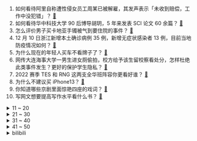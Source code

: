 1. 如何看待阿里自称遭性侵女员工周某已被解雇，其发声表示「未收到赔偿，工作中没犯错」？ [:link:](https://www.zhihu.com/question/505352710)
2. 如何看待华中科技大学 90 后博导胡玥，5 年来发表 SCI 论文 60 余篇？ [:link:](https://www.zhihu.com/question/504946760)
3. 怎么评价男子买卡地亚手镯被气到要住院的事件？ [:link:](https://www.zhihu.com/question/504608971)
4. 12 月 10 日浙江新增本土确诊病例 35 例，新增无症状感染者 13 例，目前当地防疫情况如何？ [:link:](https://www.zhihu.com/question/505216356)
5. 为什么现在的年轻人买车不看牌子了？ [:link:](https://www.zhihu.com/question/503118999)
6. 网传大连海事大学一男生进女厕偷拍，校方给予该生留校察看处分，怎样杜绝此类事件发生？更好的保护学生隐私？ [:link:](https://www.zhihu.com/question/505208248)
7. 2022 赛季 TES 和 RNG 这两支全华班阵容你更看好谁？ [:link:](https://www.zhihu.com/question/505018360)
8. 为什么不建议买 iPhone13？ [:link:](https://www.zhihu.com/question/486216288)
9. 你知道哪些京剧里面惊艳四座的戏词？ [:link:](https://www.zhihu.com/question/488377476)
10. 写网文想要提高写作水平看什么书？ [:link:](https://www.zhihu.com/question/317211806)
<details>
<summary>11 ~ 20</summary>

11. 李国庆称所有奢侈品都是智商税，你认同吗？ [:link:](https://www.zhihu.com/question/504934185)
12. 「张同学」 被中国消防和交警点名，视频中有多处违规用火用电、交通安全违规行为，有哪些安全事项需要注意？ [:link:](https://www.zhihu.com/question/504978541)
13. 三十岁左右的你，现在收入多少？ [:link:](https://www.zhihu.com/question/310923691)
14. 西安城管对乞讨者循环播放「我是骗子，我比你们都有钱」，这种操作适合全国推广吗？ [:link:](https://www.zhihu.com/question/505087162)
15. 你不想上班是因为什么？ [:link:](https://www.zhihu.com/question/504148900)
16. 如何评价 INTO1 在 2021 TMEA 腾讯音乐娱乐盛典上的表演？ [:link:](https://www.zhihu.com/question/505357546)
17. 你认为性价比最好的游戏鼠标是哪款？ [:link:](https://www.zhihu.com/question/22552927)
18. 2022年深圳市考已结束，感觉如何？ [:link:](https://www.zhihu.com/question/505319016)
19. 如何评价综艺《导演请指教》第六期（下）？ [:link:](https://www.zhihu.com/question/504390676)
20. 哪些句子可以瞬间哄好生气的男朋友？ [:link:](https://www.zhihu.com/question/451208709)
</details>
<details>
<summary>21 ~ 30</summary>

21. 老公下羊肉卷在火锅里而我受不了一丁点羊膻味，当场下桌了错了吗？ [:link:](https://www.zhihu.com/question/504716959)
22. 如何评价 2021 LPL 年度最佳阵容？ [:link:](https://www.zhihu.com/question/505381561)
23. 如何评价喜剧作品《台下十年功》？传统文化的观众正在流失吗？ [:link:](https://www.zhihu.com/question/505154979)
24. 2021年买switch还值吗？ [:link:](https://www.zhihu.com/question/453618387)
25. 有哪些适合男士冬天穿的外套值得推荐？ [:link:](https://www.zhihu.com/question/22537613)
26. 医学生看《令人心动的 offer3》是什么感受？ [:link:](https://www.zhihu.com/question/497853164)
27. 如何评价刘雨昕《Baby I Know》首秀舞台？ [:link:](https://www.zhihu.com/question/505332239)
28. 男票过生日该送什么礼物？ [:link:](https://www.zhihu.com/question/277731428)
29. 如何评价 2021 年第三届 TMEA 腾讯音乐娱乐盛典？ [:link:](https://www.zhihu.com/question/505355758)
30. 有一个非常漂亮的女儿是什么感觉？ [:link:](https://www.zhihu.com/question/26390056)
</details>
<details>
<summary>31 ~ 40</summary>

31. 到底什么材料的衣服是最保暖的？ [:link:](https://www.zhihu.com/question/27028959)
32. 立陶宛外长正式提交辞呈，这或将对中立关系产生哪些影响？ [:link:](https://www.zhihu.com/question/505219330)
33. 如何评价刘雨昕新专辑《xanadu》里的新歌 baby i know? [:link:](https://www.zhihu.com/question/505252568)
34. 健身人士如何看待吕小军的后背？ [:link:](https://www.zhihu.com/question/476569034)
35. 你摘抄过的优美的句子有哪些？ [:link:](https://www.zhihu.com/question/437698652)
36. 为什么华为笔记本电脑没有人推荐呢？ [:link:](https://www.zhihu.com/question/496234538)
37. 唐山交警执法遇酒驾司机突然停播，警方通报「涉事交警辅警已停职」，事件背后的原因可能是怎样的？ [:link:](https://www.zhihu.com/question/504836167)
38. 2021 年你的生活发生了哪些变化？背后有什么故事？ [:link:](https://www.zhihu.com/question/505010942)
39. 有什么沙雕到极致的朋友圈文案？ [:link:](https://www.zhihu.com/question/488938647)
40. 当你老了，你想拥有什么样的生活？ [:link:](https://www.zhihu.com/question/504191599)
</details>
<details>
<summary>41 ~ 50</summary>

41. 如果《白夜行》要在中国拍摄电视剧，哪个国产女星能胜任唐泽雪穗一角？ [:link:](https://www.zhihu.com/question/287826799)
42. 刘备的综合能力真的强过曹操吗？ [:link:](https://www.zhihu.com/question/504948213)
43. 如何评价罗晋、毛晓彤主演的电视剧《埃博拉前线》？ [:link:](https://www.zhihu.com/question/504049643)
44. 写小说如何避免重复用“突然”“忽然”之类的词，还有哪些表达方法？ [:link:](https://www.zhihu.com/question/482245344)
45. 如果刘备真的投靠曹操会怎样？ [:link:](https://www.zhihu.com/question/503532660)
46. 《一人之下》存在抄袭吗？ [:link:](https://www.zhihu.com/question/58676702)
47. 参加2022江苏省考有什么体验？ [:link:](https://www.zhihu.com/question/505250438)
48. 你是怎么找到创业的方向的？ [:link:](https://www.zhihu.com/question/25857988)
49. 你从什么时候开始发现“Galgame这玩意原来这么难”？ [:link:](https://www.zhihu.com/question/505046803)
50. 2021年你读了哪些觉得比较好的计算机书籍？ [:link:](https://www.zhihu.com/question/459130825)
</details><details>
<summary>bilibili</summary>

1. TGA2021《原神》参选视频 [:link:](//www.bilibili.com/video/BV1tR4y1s77j)
2. 48小时烤了100人吃的肉，别再说你们吃不到了 [:link:](//www.bilibili.com/video/BV1gP4y1G7rL)
3. 【奇妙的知识增加了】神奇套被罩之术！ [:link:](//www.bilibili.com/video/BV12341147La)
4. 那天我戴着头套排队做核酸……社死了但没完全社死 [:link:](//www.bilibili.com/video/BV1WL4y1H71G)
5. 边境查车，毒贩扔出手榴弹！！！纪录疫情下的广西边境... [:link:](//www.bilibili.com/video/BV1iq4y1z7UK)
6. 究极对决！Uzi向我们发起了足球比赛！到底谁才能获胜？！ [:link:](//www.bilibili.com/video/BV1Tq4y1B7J6)
7. 【昭和美人】最是人间留不住 朱颜辞镜花辞树 [:link:](//www.bilibili.com/video/BV1PY411x7qg)
8. 2022年最值得期待的10款游戏，品质炸裂，精品神作！ [:link:](//www.bilibili.com/video/BV12Q4y1e7SX)
9. 听君一席话，全是废话 4.0 ！！！ [:link:](//www.bilibili.com/video/BV1ra411r7fw)
10. cctv里出现的胖头鱼 [:link:](//www.bilibili.com/video/BV1Yg411P7hy)
<details>
<summary>11 ~ 20</summary>

11. 散兵：鸡 汤 来 咯 ！【原神名场面】 [:link:](//www.bilibili.com/video/BV1WL4y1H7nA)
12. 算命先生10：愿得此身长报国，何须生入玉门关 [:link:](//www.bilibili.com/video/BV1r341147Af)
13. “妈妈,我想当太空人！” [:link:](//www.bilibili.com/video/BV1Yi4y1d7Qj)
14. 流浪猫康复后紧紧抱住小姐姐，不愿离开 [:link:](//www.bilibili.com/video/BV19U4y1N7oc)
15. 《 风 情 万 种 》 [:link:](//www.bilibili.com/video/BV1jq4y1q79G)
16. 人 间 不 清 醒 [:link:](//www.bilibili.com/video/BV1eb4y1i7q1)
17. 蟹蟹，有被帅到 [:link:](//www.bilibili.com/video/BV13S4y197Jz)
18. 【《筐出未来》大电影预告】守护者队全员亮相：2022大年初一，该我们上场了！ [:link:](//www.bilibili.com/video/BV19r4y1S7wT)
19. 13min背完肖四大题：马原篇【空卡带背/考研政治】 [:link:](//www.bilibili.com/video/BV1U34y1R713)
20. A手一周年祝贺，嘉心糖填词翻唱《孤勇者》 [:link:](//www.bilibili.com/video/BV1wi4y1d7Nc)
</details>
<details>
<summary>21 ~ 30</summary>

21. 当你的学校装上了车速检测 [:link:](//www.bilibili.com/video/BV1yL41177a8)
22. 烤 肉 天 花 板 [:link:](//www.bilibili.com/video/BV17q4y1q7MQ)
23. 伍六七第四季同人2 [:link:](//www.bilibili.com/video/BV18i4y1Z7vR)
24. 美国火车干饭指南，和中国高铁有多大区别？36小时美国火车体验 [:link:](//www.bilibili.com/video/BV1sR4y1s7E8)
25. 大作云集！目前最全的2022年一月新番导视 [:link:](//www.bilibili.com/video/BV1mZ4y197yw)
26. 【AE教程+PR教程800集】学不会退出后期圈！呕心沥血整理，求支持~ [:link:](//www.bilibili.com/video/BV1P44y1a7SX)
27. 美国国内投毒史（上）：投起毒来，我连自己人都不放过【懂点儿啥】 [:link:](//www.bilibili.com/video/BV1LS4y197z4)
28. B站弹幕刷爆的23首神曲！你能忍住不发弹幕？ [:link:](//www.bilibili.com/video/BV1ZM4y1w7o5)
29. 三句话教你画出《立 体 感》 [:link:](//www.bilibili.com/video/BV1Sb4y1i7JL)
30. 花了500吃了家破店，竟是川菜天花板？老胖头直呼辣的过瘾！【就得这么晚-08破店】 [:link:](//www.bilibili.com/video/BV1eZ4y1Q7qJ)
</details>
<details>
<summary>31 ~ 40</summary>

31. 【羊巴鲁】替 身 使 者 [:link:](//www.bilibili.com/video/BV1pb4y1i77b)
32. 【没啥用科技】星际发布会-太阳系通勤指南 [:link:](//www.bilibili.com/video/BV1gY411x7Mj)
33. 【兰大 当我的朋友翘课被抓老师在线打电话这件事】 [:link:](//www.bilibili.com/video/BV1vU4y1N7qa)
34. 【界碑】今天，是他20岁的生日… [:link:](//www.bilibili.com/video/BV1ag411P7pp)
35. 【时代少年团】《这福气给你要不要》之睡衣游戏大作战 [:link:](//www.bilibili.com/video/BV1rZ4y197mT)
36. 峡谷飞人世界记录：5.4秒绕峡谷一圈！“只要是启封的秘籍赢，就行了”！！ [:link:](//www.bilibili.com/video/BV1Qb4y1B7bc)
37. 史上最离谱随机挑战！居然随机到48一晚的酒店？ [:link:](//www.bilibili.com/video/BV1z34y1X7yu)
38. 当轮到你做PPT报告，但离下课只有三分钟的时候 [:link:](//www.bilibili.com/video/BV1rg411P7fa)
39. 我永远都忘不了银行经理看我的表情 [:link:](//www.bilibili.com/video/BV1TY411x7b2)
40. 我真的不允许有人没看过西南医科大学宿舍楼的猫吵架 [:link:](//www.bilibili.com/video/BV1Ng411P7sz)
</details>
<details>
<summary>41 ~ 50</summary>

41. 冯大催逝员想让我喝鸡汤？ [:link:](//www.bilibili.com/video/BV1734y1X7ti)
42. 【狗哥： 年轻不知单身好 】 [:link:](//www.bilibili.com/video/BV1WY411W7KR)
43. 用40只复读驴叫女朋友起床，会挨揍吗？ [:link:](//www.bilibili.com/video/BV1aZ4y197cN)
44. 我爸油腻成这样，不当爱豆可惜了 [:link:](//www.bilibili.com/video/BV1mP4y137De)
45. 人生一串请我到我家楼下吃了顿烧烤！白嫖的就是好吃！ [:link:](//www.bilibili.com/video/BV1ni4y1Z7Ys)
46. 万物皆有灵！小姐姐遇到经常投喂的流浪狗，狗狗主动把自己的孩子带来给她看。 [:link:](//www.bilibili.com/video/BV1iQ4y1e7cV)
47. 生腌特大棘突猛虾蛄，比手臂还粗还长，生腌界的天花板 [:link:](//www.bilibili.com/video/BV1Z34114781)
48. 当代青年臭脚现状：人类的脚到底能臭到什么程度 [:link:](//www.bilibili.com/video/BV1eQ4y1e77d)
49. 在国际航班上协助空姐紧急救援 一切的训练都是为了实战 [:link:](//www.bilibili.com/video/BV1yU4y1N7Hh)
50. 小提琴炸街！我在迪拜自由演绎《Counting Stars》 [:link:](//www.bilibili.com/video/BV1ni4y1Z7uG)
</details>
<details>
<summary>51 ~ 60</summary>

51. “因为我比较懒，所以就瞎弄了一个全智能宿舍” [:link:](//www.bilibili.com/video/BV1Ub4y1i7nm)
52. 十几斤的大猫，谁来了都想撸两下，不撸还不愿意！ [:link:](//www.bilibili.com/video/BV1bg411P74i)
53. 给猫戴上摄像头，发现猫咪间也会拉帮结派的笑死了 [:link:](//www.bilibili.com/video/BV1SP4y137Vh)
54. 王亚平老师用泡腾片做了一个“地球” [:link:](//www.bilibili.com/video/BV1XL41177GL)
55. 夏日入侵企画 - 《人生浪费指南》MV [:link:](//www.bilibili.com/video/BV1Dr4y1S7wj)
56. 湖南妹子宅家自制爆辣鸡翅，入口的瞬间，痛并快乐着~ [:link:](//www.bilibili.com/video/BV1rQ4y1e7NS)
57. 豆瓣、唱吧等106款APP被工信部下架 [:link:](//www.bilibili.com/video/BV1iM4y1w7hK)
58. 【孤城闭原著向电影/耗时一年半/怀吉X徽柔】“她死于我们分离后的第八年，熙宁三年的春天”（1080p/中英双幕） [:link:](//www.bilibili.com/video/BV1gS4y1X7hX)
59. 印度街头绿色柠檬水，干净又卫生，多少带点臭！ [:link:](//www.bilibili.com/video/BV17h411x7j6)
60. 2021，我们记得他们就活着 [:link:](//www.bilibili.com/video/BV1pZ4y197Ki)
</details>
<details>
<summary>61 ~ 70</summary>

61. 那个卧底百次的缉毒英雄，遭到了最恶毒的报复... [:link:](//www.bilibili.com/video/BV1KS4y197kV)
62. 亲爱的华夏大地，朕回来了。 [:link:](//www.bilibili.com/video/BV1pg411P74n)
63. 杜海皇的一天到底干什么？ [:link:](//www.bilibili.com/video/BV1qY411p7rY)
64. 女儿被绑12500年，老父亲为复仇开始屠杀神明！ [:link:](//www.bilibili.com/video/BV1JZ4y1974A)
65. 那天我社死了，但又没完全社死 [:link:](//www.bilibili.com/video/BV1pb4y1i78s)
66. “买挂吗？无人驾驶载具！”【BUG快乐阴人流 番外篇】 [:link:](//www.bilibili.com/video/BV1zM4y1w72W)
67. 孤独本是人生常态 [:link:](//www.bilibili.com/video/BV14Q4y1e7US)
68. 【绝对演绎】想谈恋爱这件事（在演唱会表白可以吗？） [:link:](//www.bilibili.com/video/BV1b44y1a7wB)
69. 美国工程师在树林里能搓出啥？【硬核狠人19】 [:link:](//www.bilibili.com/video/BV1Z341147jN)
70. 反 向 天 气 预 报 [:link:](//www.bilibili.com/video/BV1M44y1a7pG)
</details>
<details>
<summary>71 ~ 80</summary>

71. 耗时20天，只为把400元的食材填进麻辣大香肠！！我直接香哭了 [:link:](//www.bilibili.com/video/BV1k44y1E7UV)
72. 【战双帕弥什】新版本「游云鲸梦」PV公开 [:link:](//www.bilibili.com/video/BV12L41177eb)
73. 小猫咪每天也只能看一集动画片哦！不然会近视的！！ [:link:](//www.bilibili.com/video/BV1x44y1a7vh)
74. 史上最奇葩日本电视台！恶搞议员、无视天皇，却年年收视第一？ [:link:](//www.bilibili.com/video/BV1Wg411P7UT)
75. 葫芦娃上西天取经？葫芦兄弟全新动画来袭，一秒带你回到童年！ [:link:](//www.bilibili.com/video/BV1XM4y1w7bt)
76. 穿上制服就能执法？！卖甘蔗的老人没有尊严吗？ [:link:](//www.bilibili.com/video/BV1PL4y1H7ef)
77. 它是幸福的，最后时刻是在小主的怀抱中离去。 [:link:](//www.bilibili.com/video/BV1gF411z7c5)
78. Hi！我是迈克尔莱维特！世界需要年轻科学家！所以我来B站和年轻人在一起 [:link:](//www.bilibili.com/video/BV1AL411E7mL)
79. 【JOJO们的葬礼】 [:link:](//www.bilibili.com/video/BV1RY411p7ma)
80. 【1001个视频】你是谁？为什么出现在我的首页？ [:link:](//www.bilibili.com/video/BV1CU4y1N7rJ)
</details>
<details>
<summary>81 ~ 90</summary>

81. 「小白」 首发骁龙8！moto edge X30测评：到底还热么？ [:link:](//www.bilibili.com/video/BV1ab4y1i72T)
82. 仙女就该回仙境，这很正常 [:link:](//www.bilibili.com/video/BV12U4y1N7nR)
83. 中途微微尬住了几下……. [:link:](//www.bilibili.com/video/BV1SY411p7ub)
84. 24岁已婚男性在2021的年终总结🙃 [:link:](//www.bilibili.com/video/BV1o44y1h7o2)
85. 人类越幸福地位越高的未来世界？这款游戏脑洞大开！ [:link:](//www.bilibili.com/video/BV1wi4y1d7fR)
86. 《青莲兰陵》看好了！这才是国服边闪兰陵王的逆风思路！！！ [:link:](//www.bilibili.com/video/BV1ji4y1d7Le)
87. 【老E】单挑外挂是一种什么样的体验 [:link:](//www.bilibili.com/video/BV1fr4y1S76d)
88. 我是强迫症，我安息了 [:link:](//www.bilibili.com/video/BV1iP4y1372K)
89. 《 剥 生 鸡 蛋 壳 挑 战 》 [:link:](//www.bilibili.com/video/BV1C34y1X7Wu)
90. 让我家狗子体验“零元购”，碰到啥就给它买走！ [:link:](//www.bilibili.com/video/BV1ab4y1i7Wj)
</details>
<details>
<summary>91 ~ 100</summary>

91. 【猛男版】国王排名OP舞蹈 [:link:](//www.bilibili.com/video/BV1uL411E7ed)
92. 【时光回忆】2000年华语乐坛流行神曲合集！一起来回忆吧！ [:link:](//www.bilibili.com/video/BV1Wi4y1Z7vi)
93. 什 么 叫 悠 悠 球？ 血 条 消 失 术？ [:link:](//www.bilibili.com/video/BV1qS4y1D72A)
94. 【医学博士】掏耳朵会聋吗？I 一辈子不掏耳朵什么样？ [:link:](//www.bilibili.com/video/BV1K3411t7Uy)
95. 要用魔法打败魔法 [:link:](//www.bilibili.com/video/BV1SL4y1n7QA)
96. 危！背着女友做超长美甲逃避家务！她生气直接把我锁厕所里了？ [:link:](//www.bilibili.com/video/BV17F411z7er)
97. 北方人的童年VS南方人的童年 [:link:](//www.bilibili.com/video/BV1fS4y1X7cf)
98. 挑战复刻爆款网红照片，我发现了博主的拍摄秘诀 [:link:](//www.bilibili.com/video/BV1Yi4y1Z7Wr)
99. 时隔一年！我肝了2天把新版的"男生女生向前冲"游戏通关了！ [:link:](//www.bilibili.com/video/BV1ib4y1i7Ab)
100. 我拿到了中国绿卡! [:link:](//www.bilibili.com/video/BV1RQ4y1e7xD)
</details></details>